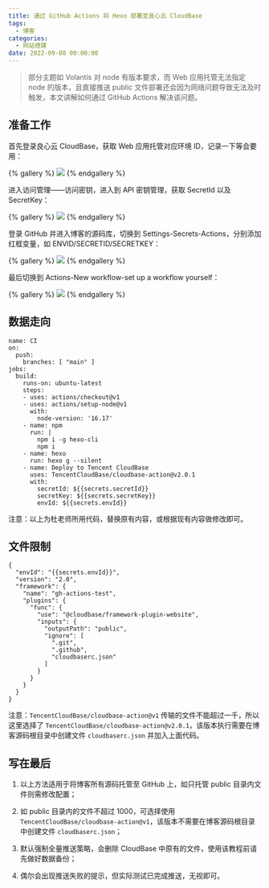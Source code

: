 ```yaml
---
title: 通过 GitHub Actions 将 Hexo 部署至良心云 CloudBase
tags:
  - 博客
categories:
  - 网站搭建
date: 2022-09-08 00:00:00
---
```


> 部分主题如 Volantis 对 node 有版本要求，而 Web 应用托管无法指定 node 的版本，且直接推送 public 文件部署还会因为网络问题导致无法及时触发，本文讲解如何通过 GitHub Actions 解决该问题。

<!-- more -->

## 准备工作

首先登录良心云 CloudBase，获取 Web 应用托管对应环境 ID，记录一下等会要用：

{% gallery %}
![](https://cdn.dusays.com/2022/09/502-1.jpg)
{% endgallery %}

进入访问管理——访问密钥，进入到 API 密钥管理，获取 SecretId 以及 SecretKey：

{% gallery %}
![](https://cdn.dusays.com/2022/09/502-2.jpg)
{% endgallery %}

登录 GitHub 并进入博客的源码库，切换到 Settings-Secrets-Actions，分别添加红框变量，如 ENVID/SECRETID/SECRETKEY：

{% gallery %}
![](https://cdn.dusays.com/2022/09/502-3.jpg)
{% endgallery %}

最后切换到 Actions-New workflow-set up a workflow yourself：

{% gallery %}
![](https://cdn.dusays.com/2022/09/502-4.jpg)
{% endgallery %}

## 数据走向

```
name: CI
on:
  push:
    branches: [ "main" ]
jobs:
  build:
    runs-on: ubuntu-latest
    steps:
    - uses: actions/checkout@v1
    - uses: actions/setup-node@v1
      with:
        node-version: '16.17'
    - name: npm
      run: |
        npm i -g hexo-cli
        npm i
    - name: hexo
      run: hexo g --silent
    - name: Deploy to Tencent CloudBase
      uses: TencentCloudBase/cloudbase-action@v2.0.1
      with:
        secretId: ${{secrets.secretId}}
        secretKey: ${{secrets.secretKey}}
        envId: ${{secrets.envId}}
```

注意：以上为杜老师所用代码，替换原有内容，或根据现有内容做修改即可。

## 文件限制

```
{
  "envId": "{{secrets.envId}}",
  "version": "2.0",
  "framework": {
    "name": "gh-actions-test",
    "plugins": {
      "func": {
        "use": "@cloudbase/framework-plugin-website",
        "inputs": {
          "outputPath": "public",
          "ignore": [
            ".git",
            ".github",
            "cloudbaserc.json"
          ]
        }
      }
    }
  }
}
```

注意：`TencentCloudBase/cloudbase-action@v1` 传输的文件不能超过一千，所以这里选择了 `TencentCloudBase/cloudbase-action@v2.0.1`，该版本执行需要在博客源码根目录中创建文件 `cloudbaserc.json` 并加入上面代码。

## 写在最后

1. 以上方法适用于将博客所有源码托管至 GitHub 上，如只托管 public 目录内文件则需修改配置；

2. 如 public 目录内的文件不超过 1000，可选择使用 `TencentCloudBase/cloudbase-action@v1`，该版本不需要在博客源码根目录中创建文件 `cloudbaserc.json`；

3. 默认强制全量推送策略，会删除 CloudBase 中原有的文件，使用该教程前请先做好数据备份；

4. 偶尔会出现推送失败的提示，但实际测试已完成推送，无视即可。